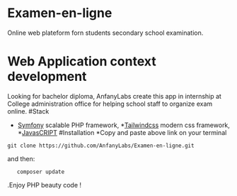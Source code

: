 # Examen-en-ligne
Online web plateform forn students secondary school examination.
# Web Application context development
Looking for bachelor diploma, AnfanyLabs create this app in internship at College administration office for helping school staff to organize exam online.
#Stack
   * [Symfony](https://symfony.com) scalable PHP framework,
   *[Tailwindcss](https://tailwindcss.com) modern css framework,
   *[JavasCRIPT](https://javascript.com)
#Installation
	*Copy and paste above link on your terminal
```
git clone https://github.com/AnfanyLabs/Examen-en-ligne.git
```
and then:
```
   composer update
```
.Enjoy PHP beauty code !
  



